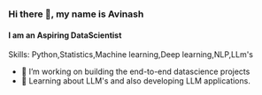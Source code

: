### Hi there 👋, my name is Avinash
#### I am an Aspiring DataScientist

Skills: Python,Statistics,Machine learning,Deep learning,NLP,LLm's

- 🔭 I’m working on building the end-to-end datascience projects 
- 🌱 Learning about LLM's and also developing LLM applications.





